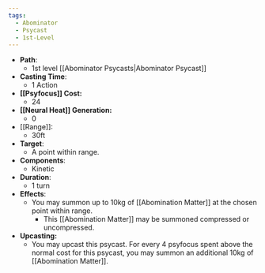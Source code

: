 ```yaml
---
tags:
  - Abominator
  - Psycast
  - 1st-Level
---
```

- **Path**:
	- 1st level [[Abominator Psycasts|Abominator Psycast]]
- **Casting Time**:
	- 1 Action
- **[[Psyfocus]] Cost:**
	- 24
- **[[Neural Heat]] Generation:**
	- 0
- [[Range]]:
	- 30ft
- **Target**:
	- A point within range.
- **Components**:
	- Kinetic
- **Duration**:
	- 1 turn
- **Effects**:
	- You may summon up to 10kg of [[Abomination Matter]] at the chosen point within range.
		- This [[Abomination Matter]] may be summoned compressed or uncompressed.
- **Upcasting:**
	- You may upcast this psycast. For every 4 psyfocus spent above the normal cost for this psycast, you may summon an additional 10kg of [[Abomination Matter]].
